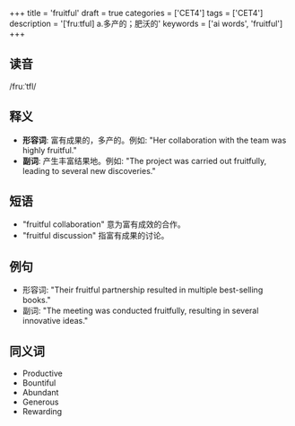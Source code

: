 +++
title = 'fruitful'
draft = true
categories = ['CET4']
tags = ['CET4']
description = '[ˈfruːtful] a.多产的；肥沃的'
keywords = ['ai words', 'fruitful']
+++

## 读音
/fruːˈtfl/

## 释义
- **形容词**: 富有成果的，多产的。例如: "Her collaboration with the team was highly fruitful."
- **副词**: 产生丰富结果地。例如: "The project was carried out fruitfully, leading to several new discoveries."

## 短语
- "fruitful collaboration" 意为富有成效的合作。
- "fruitful discussion" 指富有成果的讨论。

## 例句
- 形容词: "Their fruitful partnership resulted in multiple best-selling books."
- 副词: "The meeting was conducted fruitfully, resulting in several innovative ideas."

## 同义词
- Productive
- Bountiful
- Abundant
- Generous
- Rewarding
